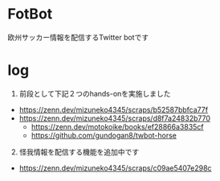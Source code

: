 # FotBot
欧州サッカー情報を配信するTwitter botです




# log
1. 前段として下記２つのhands-onを実施しました
- https://zenn.dev/mizuneko4345/scraps/b52587bbfca77f
- https://zenn.dev/mizuneko4345/scraps/d8f7a24832b770
  - https://zenn.dev/motokoike/books/ef28866a3835cf
  - https://github.com/gundogan8/twbot-horse

2. 怪我情報を配信する機能を追加中です
- https://zenn.dev/mizuneko4345/scraps/c09ae5407e298c